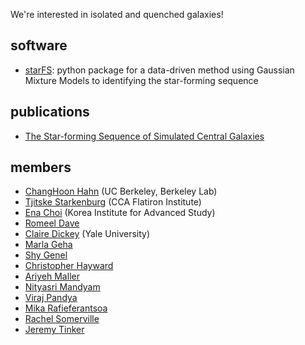 We're interested in isolated and quenched galaxies!

## software
- [starFS](https://github.com/IQcollaboratory/starFS): python package for a data-driven method using Gaussian Mixture Models
to identifying the star-forming sequence

## publications 
- [The Star-forming Sequence of Simulated Central Galaxies](https://ui.adsabs.harvard.edu/abs/2019ApJ...872..160H/abstract)

## members 
- [ChangHoon Hahn](http://changhoonhahn.github.io/) (UC Berkeley, Berkeley Lab) 
- [Tjitske Starkenburg](https://www.simonsfoundation.org/team/tjitske-starkenburg/) (CCA Flatiron Institute)
- [Ena Choi](https://sites.google.com/site/astroenachoi/) (Korea Institute for Advanced Study)
- [Romeel Dave]()
- [Claire Dickey](http://clairedickey.com/) (Yale University)
- [Marla Geha]()
- [Shy Genel]()
- [Christopher Hayward]()
- [Ariyeh Maller]()
- [Nityasri Mandyam]()
- [Viraj Pandya]()
- [Mika Rafieferantsoa]()
- [Rachel Somerville]()
- [Jeremy Tinker]()
